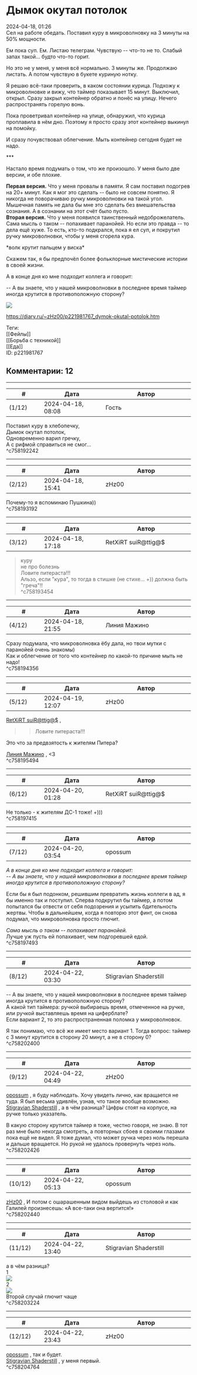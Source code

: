 Дымок окутал потолок
====================

  
2024-04-18, 01:26  
 Сел на работе обедать. Поставил куру в микроволновку на 3 минуты на 50% мощности.   
   
 Ем пока суп. Ем. Листаю телеграм. Чувствую -- что-то не то. Слабый запах такой... будто что-то горит.   
   
 Но это не у меня, у меня всё нормально. 3 минуты же. Продолжаю листать. А потом чувствую в букете куриную нотку.   
   
 Я решаю всё-таки проверить, в каком состоянии курица. Подхожу к микроволновке и вижу, что таймер показывает 15 минут. Выключил, открыл. Сразу закрыл контейнер обратно и понёс на улицу. Нечего распространять горелую вонь.   
   
 Пока проветривал контейнер на улице, обнаружил, что курица проплавила в нём дно. Поэтому я просто сразу этот контейнер выкинул на помойку.   
   
 И сразу почувствовал облегчение. Мыть контейнер сегодня будет не надо.   
   
 \*\*\*   
   
 Настало время подумать о том, что же произошло. У меня было две версии, и обе плохие.   
   
  **Первая версия.**  Что у меня провалы в памяти. Я сам поставил подогрев на 20+ минут. Как я мог это сделать -- было не совсем понятно. Я никогда не поворачиваю ручку микроволновки на такой угол. Мышечная память не дала бы мне это сделать без вмешательства сознания. А в сознании на этот счёт было пусто.   
  **Вторая версия.**  Что у меня появился таинственный недоброжелатель. Сама мысль о таком -- попахивает паранойей. Но если это правда -- то дела ещё хуже. То есть, кто-то подкрался, пока я ел суп, и покрутил ручку микроволновки, чтобы у меня сгорела кура.   
   
 \*волк крутит пальцем у виска\*   
   
 Скажем так, я бы предпочёл более фольклорные мистические истории в своей жизни.   
   
 А в конце дня ко мне подходит коллега и говорит:   
   
 -- А вы знаете, что у нашей микроволновки в последнее время таймер иногда крутится в противоположную сторону?   
   
  ![](https://e.radikal.host/2024/04/18/dsfklgkolsrfrsedlg.png)    
  
<https://diary.ru/~zHz00/p221981767_dymok-okutal-potolok.htm>  
  
Теги:  
[[Фейлы]]  
[[Борьба с техникой]]  
[[Еда]]  
ID: p221981767  


Комментарии: 12
---------------

  


---



|         #         |              Дата              |                     Автор                     |           ID           |
| --- | --- | --- | --- |
| (1/12) | 2024-04-18, 08:08 | Гость | c758192242 |

  
 Поставил куру в хлебопечку,   
 Дымок окутал потолок,   
 Одновременно варил гречку,   
 А с рифмой справиться не смог...   
 ^c758192242

---



|         #         |              Дата              |                     Автор                     |           ID           |
| --- | --- | --- | --- |
| (2/12) | 2024-04-18, 15:41 | zHz00 | c758193192 |

  
 Почему-то я вспоминаю Пушкина))   
 ^c758193192

---



|         #         |              Дата              |                     Автор                     |           ID           |
| --- | --- | --- | --- |
| (3/12) | 2024-04-18, 17:18 | RetXiRT suiR@ttig@$ | c758193454 |

  
 > куру   
 > не про болезнь   
 Ловите питераста!!!   
 Альзо, если "кура", то тогда в стишке (не стихе... +)) должна быть "греча"!!   
 ^c758193454

---



|         #         |              Дата              |                     Автор                     |           ID           |
| --- | --- | --- | --- |
| (4/12) | 2024-04-18, 21:55 | Линия Мажино | c758194356 |

  
 Сразу подумала, что микроволновка ёбу дала, но твои мутки с паранойей очень знакомы)   
 Как и облегчение от того что контейнер по какой-то причине мыть не надо!   
 ^c758194356

---



|         #         |              Дата              |                     Автор                     |           ID           |
| --- | --- | --- | --- |
| (5/12) | 2024-04-19, 12:07 | zHz00 | c758195494 |

  
  [RetXiRT suiR@ttig@$](https://Hellspawn.diary.ru "Atomicautionuclear")  ,   
   
 >>Ловите питераста!!!   
   
 Это что за предвзятость к жителям Питера?   
   
  [Линия Мажино](https://mortan.diary.ru "воин в поле")  , <3   
 ^c758195494

---



|         #         |              Дата              |                     Автор                     |           ID           |
| --- | --- | --- | --- |
| (6/12) | 2024-04-20, 01:28 | RetXiRT suiR@ttig@$ | c758197415 |

  
 Не только - к жителям ДС-1 тоже! +)))   
 ^c758197415

---



|         #         |              Дата              |                     Автор                     |           ID           |
| --- | --- | --- | --- |
| (7/12) | 2024-04-20, 03:54 | opossum | c758197493 |

  
  *А в конце дня ко мне подходит коллега и говорит:   
 -- А вы знаете, что у нашей микроволновки в последнее время таймер иногда крутится в противоположную сторону?*    
   
 Если бы я был подонком, решившим превратить жизнь коллеги в ад, я бы именно так и поступил. Сперва подкрутил бы таймер, а потом попытался бы отвести от себя подозрения и усыпить бдительность жертвы. Чтобы в дальнейшем, когда я повторю этот финт, он снова подумал, что микроволновка просто глючит.   
   
  *Сама мысль о таком -- попахивает паранойей.*    
 Лучше уж пусть ей попахивает, чем подгоревшей едой.   
 ^c758197493

---



|         #         |              Дата              |                     Автор                     |           ID           |
| --- | --- | --- | --- |
| (8/12) | 2024-04-22, 03:30 | Stigravian Shaderstill | c758202400 |

  
  -- А вы знаете, что у нашей микроволновки в последнее время таймер иногда крутится в противоположную сторону?    
 А какой тип таймера: ручкой выбираешь время, отмеченное на ручке, или ручкой выставляешь время на циферблате?   
 Если вариант 2, то это распространенная поломка у микроволновок.   
   
 Я так понимаю, что всё же имеет место вариант 1. Тогда вопрос: таймер с 3 минут крутится в сторону 20 минут, а не в сторону 0?   
 ^c758202400

---



|         #         |              Дата              |                     Автор                     |           ID           |
| --- | --- | --- | --- |
| (9/12) | 2024-04-22, 04:49 | zHz00 | c758202426 |

  
  [opossum](https://pssm.diary.ru "змей о двух головах")  , я буду наблюдать. Хочу увидеть лично, как вращается не туда. Я был весьма удивлён, узнав, что такое вообще возможно.   
  [Stigravian Shaderstill](https://stigravian.diary.ru "Science, Death, Rock-n-Roll")  , а в чём разница? Цифры стоят на корпусе, на ручке только указатель.   
   
 В какую сторону крутится таймер я тоже, честно говоря, не знаю. В тот раз мне было некогда смотреть, а повторных сбоев я своими глазами пока ещё не видел. Я тоже думал, что может ручка через ноль перешла и дальше вращается. Но рукой не удалось провернуть через ноль.   
 ^c758202426

---



|         #         |              Дата              |                     Автор                     |           ID           |
| --- | --- | --- | --- |
| (10/12) | 2024-04-22, 05:13 | opossum | c758202440 |

  
  [zHz00](https://zHz00.diary.ru "Untitled")  , И потом с ошарашенным видом выйдешь из столовой и как Галилей произнесешь: «А все-таки она вертится!»   
 ^c758202440

---



|         #         |              Дата              |                     Автор                     |           ID           |
| --- | --- | --- | --- |
| (11/12) | 2024-04-22, 13:40 | Stigravian Shaderstill | c758203224 |

  
  а в чём разница?    
 1   
 ![](https://diary.ru/resize/-/-/3/0/4/2/304223/AR_Eu.jpg)   
 2   
 ![](https://diary.ru/resize/-/-/3/0/4/2/304223/kAfFe.jpg)   
 Второй случай глючит чаще   
 ^c758203224

---



|         #         |              Дата              |                     Автор                     |           ID           |
| --- | --- | --- | --- |
| (12/12) | 2024-04-22, 23:43 | zHz00 | c758204764 |

  
  [opossum](https://pssm.diary.ru "змей о двух головах")  , так и будет.   
  [Stigravian Shaderstill](https://stigravian.diary.ru "Science, Death, Rock-n-Roll")  , у меня первый.   
 ^c758204764
